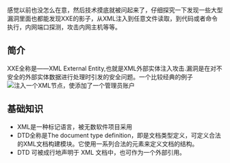感觉以前也没怎么在意，然后技术摸底就被问起来了，仔细探究一下发现一些大型漏洞里面也都能发现XXE的影子，从XML注入到任意文件读取，到代码或者命令执行，内网端口探测，攻击内网主机等等。

## 简介
XXE全称是——XML External Entity,也就是XML外部实体注入攻击.漏洞是在对不安全的外部实体数据进行处理时引发的安全问题。一个比较经典的例子 
![注入一个XML节点，使添加了一个管理员账户](https://i.loli.net/2019/07/12/5d280db66707453328.png)

## 基础知识
- XML是一种标记语言，被无数软件项目采用
- DTD全称是The document type definition，即是文档类型定义，可定义合法的XML文档构建模块。它使用一系列合法的元素来定义文档的结构。
- DTD 可被成行地声明于 XML 文档中，也可作为一个外部引用。